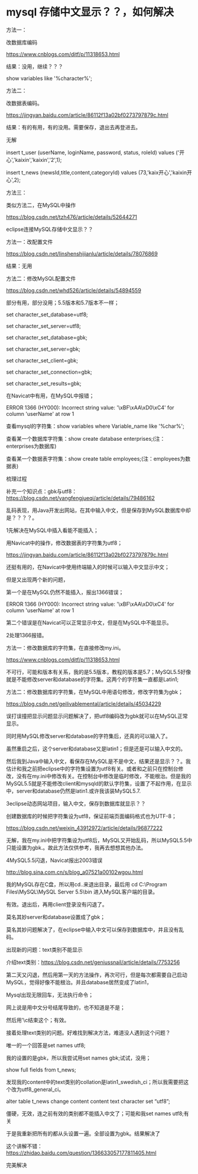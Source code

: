# mysql 存储中文显示？？，如何解决       

方法一：

改数据库编码

https://www.cnblogs.com/ditf/p/11318653.html

结果：没用，继续？？？

show variables like '%character%';

 

 

方法二：

改数据表编码。

https://jingyan.baidu.com/article/86112f13a02bf0273797879c.html

结果：有的有用，有的没用。需要保存，退出去再登进去。

 

无解

insert t_user (userName, loginName, password, status, roleId) values ('开心','kaixin','kaixin','2',1);

insert t_news (newsId,title,content,categoryId) values (73,'kaix开心','kaixin开心',2);

 

方法三：

类似方法二，在MySQL中操作

https://blog.csdn.net/tzh476/article/details/52644271

 

eclipse连接MySQL存储中文显示？？

方法一：改配置文件

https://blog.csdn.net/linshenshijianlu/article/details/78076869

结果：无用

 

方法二：修改MySQL配置文件

https://blog.csdn.net/whd526/article/details/54894559

部分有用，部分没用；5.5版本和5.7版本不一样；

set character_set_database=utf8;

set character_set_server=utf8;

set character_set_database=gbk;

set character_set_server=gbk;

set character_set_client=gbk;

set character_set_connection=gbk;

set character_set_results=gbk;

 

在Navicat中有用，在MySQL中报错；

ERROR 1366 (HY000): Incorrect string value: '\xBF\xAA\xD0\xC4' for column 'userName' at row 1

 

查看mysql的字符集：show variables where Variable_name like '%char%';

 

查看某一个数据库字符集：show create database enterprises;(注：enterprises为数据库)

 

查看某一个数据表字符集：show create table employees;(注：employees为数据表)

 

梳理过程

补充一个知识点：gbk与utf8：https://blog.csdn.net/yangfengjueqi/article/details/79486162

 

乱码表现，用Java开发出网站，在其中输入中文，但是保存到MySQL数据库中却是？？？？。

1先解决在MySQL中插入看能不能插入；

用Navicat中的操作，修改数据表的字符集为utf8；

https://jingyan.baidu.com/article/86112f13a02bf0273797879c.html

还挺有用的，在Navicat中使用终端输入的时候可以输入中文显示中文；

但是又出现两个新的问题，

第一个是在MySQL仍然不能插入，报出1366错误；

ERROR 1366 (HY000): Incorrect string value: '\xBF\xAA\xD0\xC4' for column 'userName' at row 1

第二个错误是在Navicat可以正常显示中文，但是在MySQL中不能显示。

 

2处理1366报错。

方法一：修改数据库的字符集，在直接修改my.ini。

https://www.cnblogs.com/ditf/p/11318653.html

不可行，可能和版本有关系，我的是5.5版本，教程的版本是5.7；MySQL5.5好像就是不能修改server和database的字符集。这两个的字符集一直都是Latin1;

方法二：修改数据库的字符集，在MySQL中用语句修改，修改字符集为gbk；

https://blog.csdn.net/geilivablemental/article/details/45034229

误打误撞把显示问题显示问题解决了，把utf8编码改为gbk就可以在MySQL正常显示。

同时用MySQL修改server和database的字符集后，还真的可以输入了。

虽然重启之后，这个server和database又是latin1；但是还是可以输入中文的。

然后我到Java中输入中文，看保存在MySQL是不是中文，结果还是显示？？。我估计和我之前把eclipse中的字符集设置为utf8有关。或者和之前只在控制台修改，没有在my.ini中修改有关。在控制台中修改是临时修改，不能根治。但是我的MySQL5.5就是不能修改client和mysqld的默认字符集，设置了不起作用，在显示中，server和database仍然是latin1.或许我该装MySQL5.7.

 

3eclipse动态网站项目，输入中文，保存到数据库就显示？？

创建数据库的时候把字符集设为utf8，保证前端页面编码格式也为UTF-8；

https://blog.csdn.net/weixin_43912972/article/details/96877222

无解，我在my.ini中把字符集设为utf8后，MySQL又开始乱码，所以MySQL5.5中只能设置为gbk.。故此方法仅供参考，我再去想想其他办法。

 

4MySQL5.5闪退，Navicat报出2003错误

http://blog.sina.com.cn/s/blog_a07521a00102wgou.html

我的MySQL存在C盘，所以用cd..来退出目录，最后用 cd C:\Program Files\MySQL\MySQL Server 5.5\bin 进入MySQL客户端的目录。

有效。退出后，再用client登录没有闪退了。

莫名其妙server和database设置成了gbk；

莫名其妙问题解决了，在eclipse中输入中文可以保存到数据库中，并且没有乱码。

 

出现新的问题：text类别不能显示

介绍text类别：https://blog.csdn.net/geniussnail/article/details/7753256

 

第二天又闪退，然后用第一天的方法操作，再次可行，但是每次都需要自己启动MySQL，觉得好像不能根治。并且database居然变成了latin1，

 

Mysql出现无限回车，无法执行命令；

网上说是用中文分号结尾导致的，也不知道是不是；

然后用’\c结束这个；有效。

 

接着处理text类别的问题。好难找到解决方法，难道没人遇到这个问题？

唯一的一个回答是set names utf8;

我的设置的是gbk，所以我尝试用set names gbk;试试，没用；

show full fields from t_news;

发现我的content中的text类别的collation是latin1_swedish_ci；所以我需要把这个改为utf8_general_ci。

alter table t_news change content content text character set “utf8”;

僵硬，无效，连之前有效的类别都不能插入中文了；可能和我set names utf8;有关

于是我重新把所有的都从头设置一遍。全部设置为gbk。结果解决了

这个讲解不错：https://zhidao.baidu.com/question/136633057177811405.html

完美解决

 

 

 

 